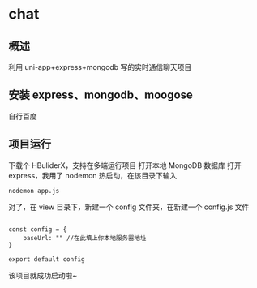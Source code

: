 # chat

## 概述

利用 uni-app+express+mongodb 写的实时通信聊天项目

## 安装 express、mongodb、moogose

自行百度

## 项目运行

下载个 HBuliderX，支持在多端运行项目
打开本地 MongoDB 数据库
打开 express，我用了 nodemon 热启动，在该目录下输入

```
nodemon app.js
```

对了，在 view 目录下，新建一个 config 文件夹，在新建一个 config.js 文件

```

const config = {
	baseUrl: "" //在此填上你本地服务器地址
}

export default config

```

该项目就成功启动啦~